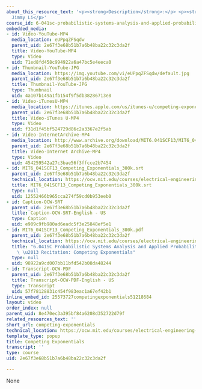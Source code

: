 ```yaml
---
about_this_resource_text: '<p><strong>Description</strong>:</p> <p><strong>Instructor</strong>:
  Jimmy Li</p>'
course_id: 6-041sc-probabilistic-systems-analysis-and-applied-probability-fall-2013
embedded_media:
- id: Video-YouTube-MP4
  media_location: eUPpqZFSqdw
  parent_uid: 2e67f3e68b51b7a6b48ba22c32c3da2f
  title: Video-YouTube-MP4
  type: Video
  uid: 71ed8fd458c994922a6a47bc5e4eeca0
- id: Thumbnail-YouTube-JPG
  media_location: https://img.youtube.com/vi/eUPpqZFSqdw/default.jpg
  parent_uid: 2e67f3e68b51b7a6b48ba22c32c3da2f
  title: Thumbnail-YouTube-JPG
  type: Thumbnail
  uid: 4a107b149a1fb154f9f5db38286713e8
- id: Video-iTunesU-MP4
  media_location: https://itunes.apple.com/us/itunes-u/competing-exponentials/id814580809?i=249378101
  parent_uid: 2e67f3e68b51b7a6b48ba22c32c3da2f
  title: Video-iTunes U-MP4
  type: Video
  uid: f31d1f45bf524729d86c2a3367e2f5ab
- id: Video-InternetArchive-MP4
  media_location: http://www.archive.org/download/MIT6.041SCF13/MIT6_041SCF13_Competing_Exponentials_300k.mp4
  parent_uid: 2e67f3e68b51b7a6b48ba22c32c3da2f
  title: Video-Internet Archive-MP4
  type: Video
  uid: 454259542a27c3bae56f3ffcce2b7454
- id: MIT6_041SCF13_Competing_Exponentials_300k.srt
  parent_uid: 2e67f3e68b51b7a6b48ba22c32c3da2f
  technical_location: https://ocw.mit.edu/courses/electrical-engineering-and-computer-science/6-041sc-probabilistic-systems-analysis-and-applied-probability-fall-2013/unit-iii/lecture-14/competing-exponentials/MIT6_041SCF13_Competing_Exponentials_300k.srt
  title: MIT6_041SCF13_Competing_Exponentials_300k.srt
  type: null
  uid: 12552466b965cca274f59cd0b953eeb0
- id: Caption-OCW-SRT
  parent_uid: 2e67f3e68b51b7a6b48ba22c32c3da2f
  title: Caption-OCW-SRT-English - US
  type: Caption
  uid: e909c9fb980ad6eadc5f3e25848ef5e1
- id: MIT6_041SCF13_Competing_Exponentials_300k.pdf
  parent_uid: 2e67f3e68b51b7a6b48ba22c32c3da2f
  technical_location: https://ocw.mit.edu/courses/electrical-engineering-and-computer-science/6-041sc-probabilistic-systems-analysis-and-applied-probability-fall-2013/unit-iii/lecture-14/competing-exponentials/MIT6_041SCF13_Competing_Exponentials_300k.pdf
  title: "6.041SC Probabilistic Systems Analysis and Applied Probability, Fall 2013Transcript\
    \ \u2013 Recitation: Competing Exponentials"
  type: null
  uid: 98922a9cd007bb11bfd542b08da48244
- id: Transcript-OCW-PDF
  parent_uid: 2e67f3e68b51b7a6b48ba22c32c3da2f
  title: Transcript-OCW-PDF-English - US
  type: Transcript
  uid: 57f78128831c454f983eac1a67ef42b1
inline_embed_id: 25573727competingexponentials51218684
layout: video
order_index: null
parent_uid: 8e470ec3a395bf84a6208d352722d79f
related_resources_text: ''
short_url: competing-exponentials
technical_location: https://ocw.mit.edu/courses/electrical-engineering-and-computer-science/6-041sc-probabilistic-systems-analysis-and-applied-probability-fall-2013/unit-iii/lecture-14/competing-exponentials
template_type: popup
title: Competing Exponentials
transcript: ''
type: course
uid: 2e67f3e68b51b7a6b48ba22c32c3da2f

---
```

None